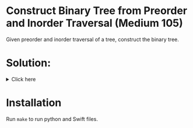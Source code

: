 # Construct Binary Tree from Preorder and Inorder Traversal (Medium 105)
Given preorder and inorder traversal of a tree, construct the binary tree.

# Solution:

<details><summary>Click here</summary>  
First item in preorder list is root. Partition inorder list into two by
finding index of root node, remove first item from preorder list. Then
recursively call on left and right children. If incoming inorder or preorder
is nil, then this child is nil. O(n) time, O(n) space.


<br></br>

</details>

# Installation
Run `make` to run python and Swift files.
